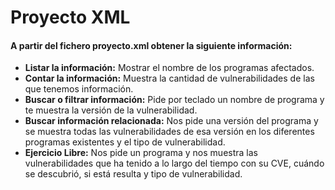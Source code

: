 # Proyecto XML
#### A partir del fichero proyecto.xml obtener la siguiente información:
* **Listar la información:** Mostrar el nombre de los programas afectados.
* **Contar la información:** Muestra la cantidad de vulnerabilidades de las que tenemos información.
* **Buscar o filtrar información:** Pide por teclado un nombre de programa y te muestra la versión de la vulnerabilidad.
* **Buscar información relacionada:** Nos pide una versión del programa y se muestra todas las vulnerabilidades de esa versión en los diferentes programas existentes y el tipo de vulnerabilidad.
* **Ejercicio Libre:** Nos pide un programa y nos muestra las vulnerabilidades que ha tenido a lo largo del tiempo con su CVE, cuándo se descubrió, si está resulta y tipo de vulnerabilidad.
